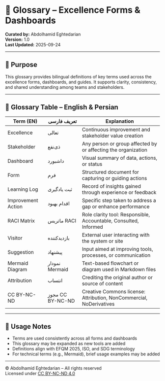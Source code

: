 # 📖 Glossary – Excellence Forms & Dashboards  
**Curated by:** Abdolhamid Eghtedarian  
**Version:** 1.0  
**Last Updated:** 2025-09-24  

---

## 🎯 Purpose

This glossary provides bilingual definitions of key terms used across the excellence forms, dashboards, and guides. It supports clarity, consistency, and shared understanding among teams and stakeholders.

---

## 📘 Glossary Table – English & Persian

| Term (EN) | تعریف فارسی | Explanation |
|-----------|--------------|-------------|
| Excellence | تعالی | Continuous improvement and stakeholder value creation |
| Stakeholder | ذی‌نفع | Any person or group affected by or affecting the organization |
| Dashboard | داشبورد | Visual summary of data, actions, or status |
| Form | فرم | Structured document for capturing or guiding actions |
| Learning Log | ثبت یادگیری | Record of insights gained through experience or feedback |
| Improvement Action | اقدام بهبود | Specific step taken to address a gap or enhance performance |
| RACI Matrix | ماتریس RACI | Role clarity tool: Responsible, Accountable, Consulted, Informed |
| Visitor | بازدیدکننده | External user interacting with the system or site |
| Suggestion | پیشنهاد | Input aimed at improving tools, processes, or communication |
| Mermaid Diagram | نمودار Mermaid | Text-based flowchart or diagram used in Markdown files |
| Attribution | انتساب | Crediting the original author or source of content |
| CC BY-NC-ND | مجوز CC BY-NC-ND | Creative Commons license: Attribution, NonCommercial, NoDerivatives |

---

## 📌 Usage Notes

- Terms are used consistently across all forms and dashboards  
- This glossary may be expanded as new tools are added  
- Definitions align with EFQM 2025, ISO, and SDG terminology  
- For technical terms (e.g., Mermaid), brief usage examples may be added

---

© Abdolhamid Eghtedarian – All rights reserved  
Licensed under [CC BY-NC-ND 4.0](https://creativecommons.org/licenses/by-nc-nd/4.0/)
